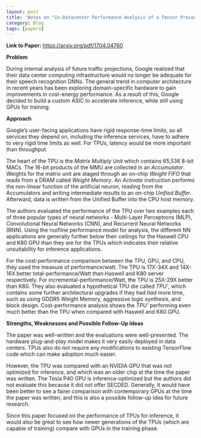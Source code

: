 ```yaml
---
layout: post
title: 'Notes on "In-Datacenter Performance Analysis of a Tensor Processing Unit"'
category: Blog
tags: [papers]
---
```


**Link to Paper:** <https://arxiv.org/pdf/1704.04760>

**Problem**

During internal analysis of future traffic projections, Google realized that their data center computing infrastructure would no longer be adequate for their speech recognition DNNs. The general trend in computer architecture in recent years has been exploring domain-specific hardware to gain improvements in cost-energy performance. As a result of this, Google decided to build a custom ASIC to accelerate inference, while still using GPUs for training.

**Approach**

Google’s user-facing applications have rigid response-time limits, so all services they depend on, including the inference services, have to adhere to very rigid time limits as well. For TPUs, latency would be more important than throughput.

The heart of the TPU is the *Matrix Multiply Unit* which contains 65,536 8-bit MACs. The 16-bit products of the MMU are collected in an *Accumulator*. Weights for the matrix unit are staged through an on-chip *Weight FIFO* that reads from a DRAM called *Weight Memory*. An *Activate* instruction performs the non-linear function of the artificial neuron, reading from the Accumulators and writing intermediate results to an on-chip *Unified Buffer*. Afterward, data is written from the Unified Buffer into the CPU host memory.

The authors evaluated the performance of the TPU over two examples each of three popular types of neural networks \- Multi-Layer Perceptrons (MLP), Convolutional Neural Networks (CNN), and Recurrent Neural Networks (RNN). Using the roofline performance model for analysis, the different NN applications are generally further below their ceilings for the Haswell CPU and K80 GPU than they are for the TPUs which indicates their relative unsuitability for inference applications.

For the cost-performance comparison between the TPU, GPU, and CPU, they used the measure of performance/watt. The TPU is 17X-34X and 14X-16X better total-performance/Watt than Haswell and K80 server respectively. For incremental-performance/Watt, the TPU is 25X-29X better than K80. They also evaluated a hypothetical TPU die called *TPU’*, which contains some further architectural upgrades if they had *had* more time, such as using GDDR5 Weight Memory, aggressive logic synthesis, and block design. Cost-performance analysis shows the *TPU’* performing even much better than the TPU when compared with Haswell and K80 GPU.

**Strengths, Weaknesses and Possible Follow-Up Ideas**

The paper was well-written and the evaluations were well-presented. The hardware plug-and-play model makes it very easily deployed in data centers. TPUs also do not require any modifications to existing TensorFlow code which can make adoption much easier.

However, the TPU was compared with an NVIDIA GPU that was not optimized for inference, and which was an older chip at the time the paper was written. The Tesla P40 GPU is inference-optimized but the authors did not evaluate this because it did not offer SECDED. Generally, it would have been better to see a fairer comparison with contemporary GPUs at the time the paper was written, and this is also a possible follow-up idea for future research.

Since this paper focused on the performance of TPUs for inference, it would also be great to see how newer generations of the TPUs (which are capable of training) compare with GPUs in the training phase.
